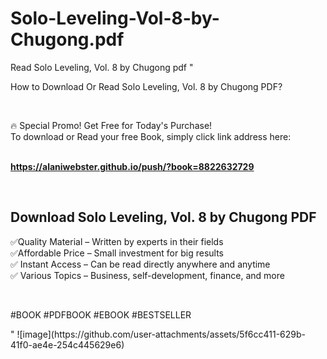 # Solo-Leveling-Vol-8-by-Chugong.pdf
Read Solo Leveling, Vol. 8 by Chugong pdf
"<p>How to Download Or Read Solo Leveling, Vol. 8 by Chugong PDF?</p>
<p>&nbsp;</p>
<p>&#128293;  Special Promo! Get Free for Today's Purchase!<br />To download or Read your free Book, simply click link address here:&nbsp;<br />&nbsp;</p>
<p><a href=""https://alaniwebster.github.io/push/?book=8822632729""><strong>https://alaniwebster.github.io/push/?book=8822632729</strong></a></p>
<p>&nbsp;</p>
<h2>Download Solo Leveling, Vol. 8 by Chugong PDF</h2>
<p>&#x2705;Quality Material &ndash; Written by experts in their fields<br />&#x2705;Affordable Price &ndash; Small investment for big results<br />&#x2705; Instant Access &ndash; Can be read directly anywhere and anytime<br />&#x2705; Various Topics &ndash; Business, self-development, finance, and more</p>
<p>&nbsp;</p>
<p>#BOOK #PDFBOOK #EBOOK #BESTSELLER</p>
"
![image](https://github.com/user-attachments/assets/5f6cc411-629b-41f0-ae4e-254c445629e6)
